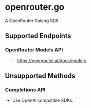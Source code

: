 # openrouter.go

A OpenRouter Golang SDK

## Supported Endpoints

### OpenRouter Models API

> https://openrouter.ai/docs/models

## Unsupported Methods

### Completions API

* Use OpenAI compatible SDKs.
